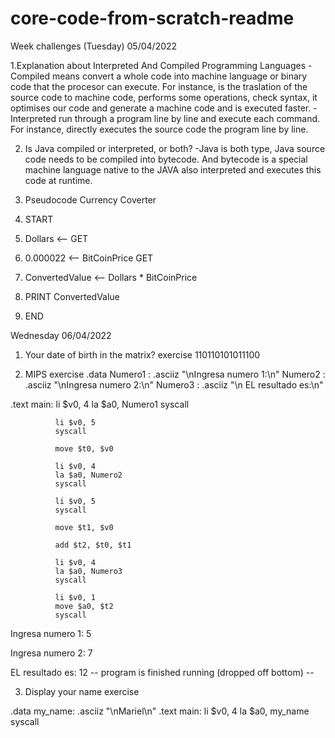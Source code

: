 # core-code-from-scratch-readme
Week challenges (Tuesday) 05/04/2022

 1.Explanation about Interpreted And Compiled Programming Languages 
-Compiled means convert a whole code into machine language or binary code that the procesor can execute. For instance, is the traslation of the source code to machine code, performs some operations, check syntax, it optimises our code and generate a machine code and is executed faster.
-Interpreted run through a program line by line and execute each command. For instance, directly executes the source code the program line by line.

2. Is Java compiled or interpreted, or both?
-Java is both type, Java source code needs to be compiled into bytecode. And bytecode is a special machine language native to the JAVA also interpreted and executes this code at runtime.

3. Pseudocode Currency Coverter 
  1. START
  2. Dollars  <-- GET
  3. 0.000022  <-- BitCoinPrice GET
  4. ConvertedValue <-- Dollars * BitCoinPrice
  5. PRINT  ConvertedValue
  6. END
  
 
Wednesday 06/04/2022

1. Your date of birth in the matrix? exercise    110110101011100

2. MIPS exercise 
  .data
        Numero1 : .asciiz "\nIngresa numero 1:\n"
        Numero2 : .asciiz "\nIngresa numero 2:\n"
        Numero3 : .asciiz "\n EL resultado es:\n"
        
  .text
        main:
              li $v0, 4
              la $a0, Numero1
              syscall
              
              li $v0, 5
              syscall
              
              move $t0, $v0
              
              li $v0, 4
              la $a0, Numero2
              syscall
              
              li $v0, 5
              syscall
              
              move $t1, $v0
              
              add $t2, $t0, $t1
              
              li $v0, 4
              la $a0, Numero3
              syscall
               
              li $v0, 1
              move $a0, $t2
              syscall
              
  
Ingresa numero 1:
5

Ingresa numero 2:
7

 EL resultado es:
12
-- program is finished running (dropped off bottom) --


3. Display your name exercise

.data
	      my_name: .asciiz "\nMariel\n"
  .text
	      main:
              li $v0, 4
              la $a0, my_name
              syscall

